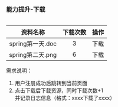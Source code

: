 ### 能力提升-下载
######
| 资料名称        | 下载次数   |  操作  |
| :-----:   | :-----:  | :----:  |
| spring第一天.doc      | 3   |   下载     |
| spring第二天.png      | 6   |   下载     |
需求说明：  
1. 用户注册成功后跳转到当前页面  
2. 点击下载后下载资源，同时下载次数+1  
并记录日志信息（格式：xxxx下载了xxxx）